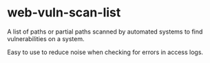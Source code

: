 # web-vuln-scan-list
A list of paths or partial paths scanned by automated systems to find vulnerabilities on a system.

Easy to use to reduce noise when checking for errors in access logs.
